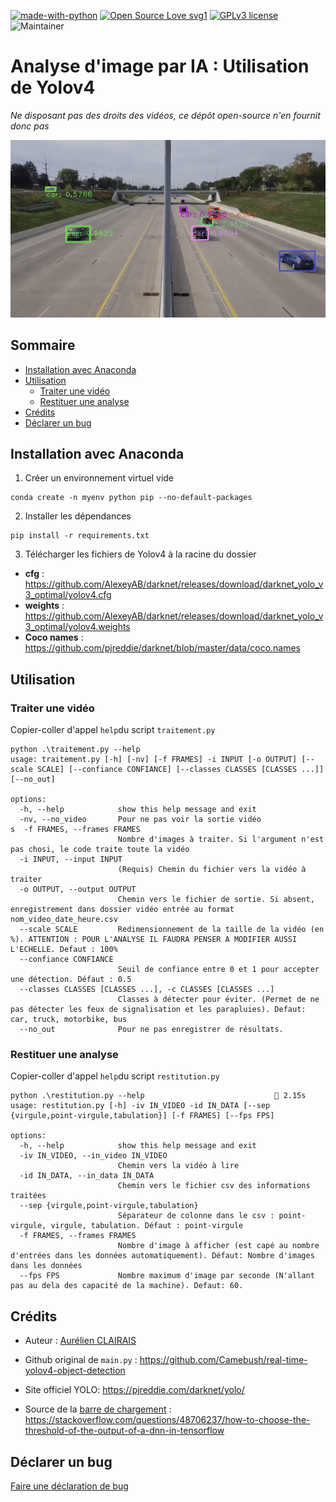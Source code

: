 [![made-with-python](https://img.shields.io/badge/Made%20with-Python-1f425f.svg)](https://www.python.org/)
[![Open Source Love svg1](https://badges.frapsoft.com/os/v1/open-source.svg?v=103)](https://github.com/ellerbrock/open-source-badges/)
[![GPLv3 license](https://img.shields.io/badge/License-GPLv3-blue.svg)](http://perso.crans.org/besson/LICENSE.html)
![Maintainer](https://img.shields.io/badge/maintainer-aurelien.clairais-blue)

# Analyse d'image par IA : Utilisation de Yolov4

*Ne disposant pas des droits des vidéos, ce dépôt open-source n'en fournit donc pas*

![Gif exemple](imgs/exemple.gif)

## Sommaire

- [Installation avec Anaconda](#installation-avec-anaconda)
- [Utilisation](#utilisation)
    * [Traiter une vidéo](#traiter-une-vidéo)
    * [Restituer une analyse](#restituer-une-analyse)
- [Crédits](#crédits)
- [Déclarer un bug](#déclarer-un-bug)

## Installation avec Anaconda

1. Créer un environnement virtuel vide

```
conda create -n myenv python pip --no-default-packages
```

2. Installer les dépendances
```
pip install -r requirements.txt
```

3. Télécharger les fichiers de Yolov4 à la racine du dossier

- **cfg** : https://github.com/AlexeyAB/darknet/releases/download/darknet_yolo_v3_optimal/yolov4.cfg
- **weights** : https://github.com/AlexeyAB/darknet/releases/download/darknet_yolo_v3_optimal/yolov4.weights
- **Coco names** : https://github.com/pjreddie/darknet/blob/master/data/coco.names

## Utilisation

### Traiter une vidéo

Copier-coller d'appel `help`du script `traitement.py`
```
python .\traitement.py --help 
usage: traitement.py [-h] [-nv] [-f FRAMES] -i INPUT [-o OUTPUT] [--scale SCALE] [--confiance CONFIANCE] [--classes CLASSES [CLASSES ...]] [--no_out]

options:
  -h, --help            show this help message and exit
  -nv, --no_video       Pour ne pas voir la sortie vidéo
s  -f FRAMES, --frames FRAMES
                        Nombre d'images à traiter. Si l'argument n'est pas chosi, le code traite toute la vidéo
  -i INPUT, --input INPUT
                        (Requis) Chemin du fichier vers la vidéo à traiter
  -o OUTPUT, --output OUTPUT
                        Chemin vers le fichier de sortie. Si absent, enregistrement dans dossier vidéo entrée au format nom_video_date_heure.csv
  --scale SCALE         Redimensionnement de la taille de la vidéo (en %). ATTENTION : POUR L'ANALYSE IL FAUDRA PENSER A MODIFIER AUSSI L'ECHELLE. Defaut : 100%   
  --confiance CONFIANCE
                        Seuil de confiance entre 0 et 1 pour accepter une détection. Défaut : 0.5
  --classes CLASSES [CLASSES ...], -c CLASSES [CLASSES ...]
                        Classes à détecter pour éviter. (Permet de ne pas détecter les feux de signalisation et les parapluies). Defaut: car, truck, motorbike, bus
  --no_out              Pour ne pas enregistrer de résultats.
```

### Restituer une analyse
Copier-coller d'appel `help`du script `restitution.py`
```
python .\restitution.py --help                              2.15s  
usage: restitution.py [-h] -iv IN_VIDEO -id IN_DATA [--sep {virgule,point-virgule,tabulation}] [-f FRAMES] [--fps FPS]

options:
  -h, --help            show this help message and exit
  -iv IN_VIDEO, --in_video IN_VIDEO
                        Chemin vers la vidéo à lire
  -id IN_DATA, --in_data IN_DATA
                        Chemin vers le fichier csv des informations traitées
  --sep {virgule,point-virgule,tabulation}
                        Séparateur de colonne dans le csv : point-virgule, virgule, tabulation. Défaut : point-virgule
  -f FRAMES, --frames FRAMES
                        Nombre d'image à afficher (est capé au nombre d'entrées dans les données automatiquement). Défaut: Nombre d'images dans les données
  --fps FPS             Nombre maximum d'image par seconde (N'allant pas au dela des capacité de la machine). Defaut: 60.
```

## Crédits 

- Auteur : [Aurélien CLAIRAIS](mailto:aureclai.dev@cerema.fr)

- Github original de `main.py` : https://github.com/Camebush/real-time-yolov4-object-detection

- Site officiel YOLO: https://pjreddie.com/darknet/yolo/

- Source de la [barre de chargement](utils/progress_bar.py) : https://stackoverflow.com/questions/48706237/how-to-choose-the-threshold-of-the-output-of-a-dnn-in-tensorflow

## Déclarer un bug

[Faire une déclaration de bug ](https://gitlab.cerema.fr/Aurelien.clairais/yolov4-detection/-/issues/new)
